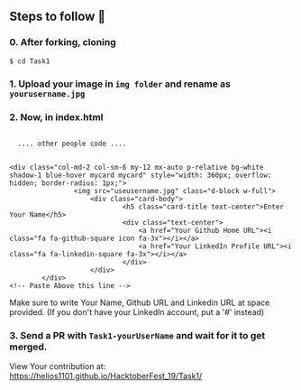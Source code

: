 
## Steps to follow :scroll:

### 0. After forking, cloning 
```$ cd Task1 ```

### 1. Upload your image in `img folder` and rename as `yourusername.jpg`

### 2. Now, in index.html 

``` Paste the following code below <body> tag..

  .... other people code ....
  
  
<div class="col-md-2 col-sm-6 my-12 mx-auto p-relative bg-white shadow-1 blue-hover mycard mycard" style="width: 360px; overflow: hidden; border-radius: 1px;">
                <img src="useusername.jpg" class="d-block w-full">
                    <div class="card-body">
                            <h5 class="card-title text-center">Enter Your Name</h5>
                            <div class="text-center">
                                <a href="Your Github Home URL"><i class="fa fa-github-square icon fa-3x"></i></a>
                                <a href="Your LinkedIn Profile URL"><i class="fa fa-linkedin-square fa-3x"></i></a>
                            </div>
                    </div>
        </div>
<!-- Paste Above this line -->

```
Make sure to write Your Name, Github URL and Linkedin URL at space provided.
(If you don't have your LinkedIn account, put a '#' instead)


### 3. Send a PR with `Task1-yourUserName` and wait for it to get merged. 

View Your contribution at: https://helios1101.github.io/HacktoberFest_19/Task1/
